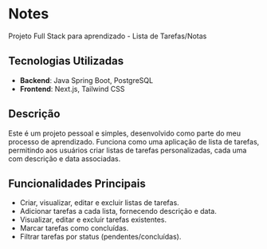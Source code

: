 # Notes

Projeto Full Stack para aprendizado - Lista de Tarefas/Notas

## Tecnologias Utilizadas

- **Backend**: Java Spring Boot, PostgreSQL
- **Frontend**: Next.js, Tailwind CSS

## Descrição

Este é um projeto pessoal e simples, desenvolvido como parte do meu processo de aprendizado. Funciona como uma aplicação de lista de tarefas, permitindo aos usuários criar listas de tarefas personalizadas, cada uma com descrição e data associadas.

## Funcionalidades Principais

- Criar, visualizar, editar e excluir listas de tarefas.
- Adicionar tarefas a cada lista, fornecendo descrição e data.
- Visualizar, editar e excluir tarefas existentes.
- Marcar tarefas como concluídas.
- Filtrar tarefas por status (pendentes/concluídas).
